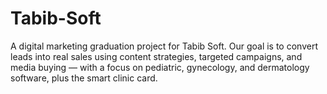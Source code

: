 # Tabib-Soft
A digital marketing graduation project for Tabib Soft. Our goal is to convert leads into real sales using content strategies, targeted campaigns, and media buying — with a focus on pediatric, gynecology, and dermatology software, plus the smart clinic card.
